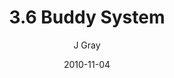 ---
title: '3.6 Buddy System'
alt: 'Mysteries of the Arcana'
date: '2010-11-04'
author: 'J Gray'
artist: 'Keira'
chapter: '3 Two by Two'
filler: false
---